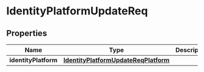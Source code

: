 # IdentityPlatformUpdateReq

## Properties
Name | Type | Description | Notes
------------ | ------------- | ------------- | -------------
**identityPlatform** | [**IdentityPlatformUpdateReqPlatform**](IdentityPlatformUpdateReqPlatform.md) |  |  [optional]
